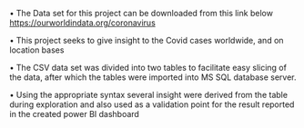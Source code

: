 •	The Data set for this project can be downloaded from this link below
https://ourworldindata.org/coronavirus

•	This project seeks to give insight to the Covid cases worldwide, and on location bases

•	The CSV data set was divided into two tables to facilitate easy slicing of the data, after which the tables were imported into MS SQL database server.

•	Using the appropriate syntax several insight were derived from the table during exploration and also used as a validation point for the result reported in the created power BI dashboard 

